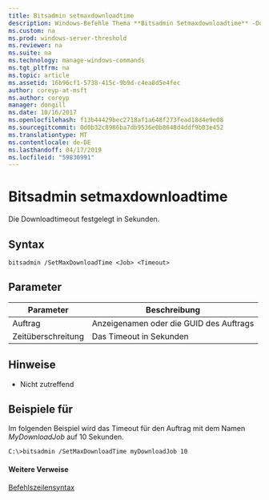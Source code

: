 ```yaml
---
title: Bitsadmin setmaxdownloadtime
description: Windows-Befehle Thema **Bitsadmin Setmaxdownloadtime** -Downloadtimeout in Sekunden festgelegt.
ms.custom: na
ms.prod: windows-server-threshold
ms.reviewer: na
ms.suite: na
ms.technology: manage-windows-commands
ms.tgt_pltfrm: na
ms.topic: article
ms.assetid: 16b96cf1-5738-415c-9b9d-c4ea8d5e4fec
author: coreyp-at-msft
ms.author: coreyp
manager: dongill
ms.date: 10/16/2017
ms.openlocfilehash: f13b44429bec2718af1a648f273fead18d4e9e08
ms.sourcegitcommit: 0d0b32c8986ba7db9536e0b8648d4ddf9b03e452
ms.translationtype: MT
ms.contentlocale: de-DE
ms.lasthandoff: 04/17/2019
ms.locfileid: "59830991"
---
```

# <a name="bitsadmin-setmaxdownloadtime"></a>Bitsadmin setmaxdownloadtime



Die Downloadtimeout festgelegt in Sekunden.

## <a name="syntax"></a>Syntax

```
bitsadmin /SetMaxDownloadTime <Job> <Timeout>
```

## <a name="parameters"></a>Parameter

|Parameter|Beschreibung|
|---------|-----------|
|Auftrag|Anzeigenamen oder die GUID des Auftrags|
|Zeitüberschreitung|Das Timeout in Sekunden|

## <a name="remarks"></a>Hinweise

-   Nicht zutreffend

## <a name="BKMK_examples"></a>Beispiele für

Im folgenden Beispiel wird das Timeout für den Auftrag mit dem Namen *MyDownloadJob* auf 10 Sekunden.
```
C:\>bitsadmin /SetMaxDownloadTime myDownloadJob 10
```

#### <a name="additional-references"></a>Weitere Verweise

[Befehlszeilensyntax](command-line-syntax-key.md)
